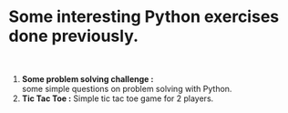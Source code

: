 <h1> Some interesting Python exercises done previously.</h1>
 <br/>
<ol>
  <li><strong>Some problem solving challenge :</strong>  </li> some simple questions on problem solving with Python.
  <li><strong>Tic Tac Toe :</strong> Simple tic tac toe game for 2 players. </li>
 <ol>

